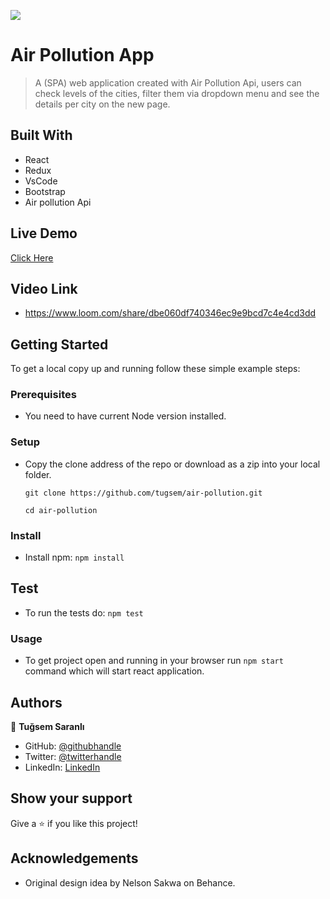 ![](https://img.shields.io/badge/Microverse-blueviolet)

# Air Pollution App

> A (SPA) web application created with Air Pollution Api, users can check levels of the cities, filter them via dropdown menu and see the details per city on the new page.


## Built With

- React
- Redux
- VsCode
- Bootstrap
- Air pollution Api

## Live Demo 

[Click Here](https://air-pollution-production.up.railway.app/)

## Video Link

- https://www.loom.com/share/dbe060df740346ec9e9bcd7c4e4cd3dd

## Getting Started

To get a local copy up and running follow these simple example steps:

### Prerequisites

- You need to have current Node version installed.

### Setup

- Copy the clone address of the repo or download as a zip into your local folder.

  `git clone https://github.com/tugsem/air-pollution.git`

  `cd air-pollution`

### Install

- Install npm: 
 `npm install`

## Test

- To run the tests do:
  `npm test`

### Usage

- To get project open and running in your browser run `npm start` command which will start react application.


## Authors

👤 **Tuğsem Saranlı**

- GitHub: [@githubhandle](https://github.com/tugsem)
- Twitter: [@twitterhandle](https://twitter.com/TugsemSaranli)
- LinkedIn: [LinkedIn](www.linkedin.com/in/tugsem)


## Show your support

Give a ⭐️ if you like this project!


## Acknowledgements 

- Original design idea by Nelson Sakwa on Behance.
